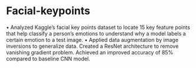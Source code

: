 # Facial-keypoints

• Analyzed Kaggle’s facial key points dataset to locate 15 key feature points that help classify a person’s emotions to understand
why a model labels a certain emotion to a test image.
• Applied data augmentation by image inversions to generalize data. Created a ResNet architecture to remove vanishing gradient
problem. Achieved an improved accuracy of 85% compared to baseline CNN model.
